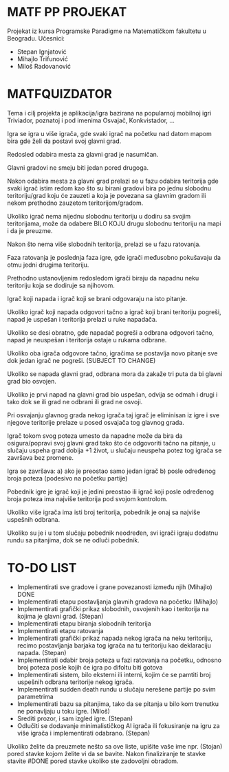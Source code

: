 # MATF PP PROJEKAT

Projekat iz kursa Programske Paradigme na Matematičkom fakultetu u Beogradu.
Učesnici:
* Stepan Ignjatović
* Mihajlo Trifunović
* Miloš Radovanović

# MATFQUIZDATOR

Tema i cilj projekta je aplikacija/igra bazirana na popularnoj mobilnoj igri Triviador, poznatoj i pod imenima Osvajač, Konkvistador, ...

Igra se igra u više igrača, gde svaki igrač na početku nad datom mapom bira gde želi da postavi svoj glavni grad.

Redosled odabira mesta za glavni grad je nasumičan.

Glavni gradovi ne smeju biti jedan pored drugoga.

Nakon odabira mesta za glavni grad prelazi se u fazu odabira teritorija gde svaki igrač istim redom kao što su birani gradovi bira po jednu slobodnu teritoriju/grad koju će zauzeti a koja je povezana sa glavnim gradom ili nekom prethodno zauzetom teritorijom/gradom.

Ukoliko igrač nema nijednu slobodnu teritoriju u dodiru sa svojim teritorijama, može da odabere BILO KOJU drugu slobodnu teritoriju na mapi i da je preuzme.

Nakon što nema više slobodnih teritorija, prelazi se u fazu ratovanja.

Faza ratovanja je poslednja faza igre, gde igrači međusobno pokušavaju da otmu jedni drugima teritoriju.

Prethodno ustanovljenim redosledom igrači biraju da napadnu neku teritoriju koja se dodiruje sa njihovom.

Igrač koji napada i igrač koji se brani odgovaraju na isto pitanje.

Ukoliko igrač koji napada odgovori tačno a igrač koji brani teritoriju pogreši, napad je uspešan i teritorija prelazi u ruke napadača.

Ukoliko se desi obratno, gde napadač pogreši a odbrana odgovori tačno, napad je neuspešan i teritorija ostaje u rukama odbrane.

Ukoliko oba igrača odgovore tačno, igračima se postavlja novo pitanje sve dok jedan igrač ne pogreši. (SUBJECT TO CHANGE)

Ukoliko se napada glavni grad, odbrana mora da zakaže tri puta da bi glavni grad bio osvojen.

Ukoliko je prvi napad na glavni grad bio uspešan, odvija se odmah i drugi i tako dok se ili grad ne odbrani ili grad ne osvoji.

Pri osvajanju glavnog grada nekog igrača taj igrač je eliminisan iz igre i sve njegove teritorije prelaze u posed osvajača tog glavnog grada.

Igrač tokom svog poteza umesto da napadne može da bira da osigura/popravi svoj glavni grad tako što će odgovoriti tačno na pitanje, u slučaju uspeha grad dobija +1 život, u slučaju neuspeha potez tog igrača se završava bez promene.


Igra se završava:
a) ako je preostao samo jedan igrač
b) posle određenog broja poteza (podesivo na početku partije)

Pobednik igre je igrač koji je jedini preostao ili igrač koji posle određenog broja poteza ima najviše teritorija pod svojom kontrolom. 

Ukoliko više igrača ima isti broj teritorija, pobednik je onaj sa najviše uspešnih odbrana.

Ukoliko su je i u tom slučaju pobednik neodređen, svi igrači igraju dodatnu rundu sa pitanjima, dok se ne odluči pobednik.


# TO-DO LIST


* Implementirati sve gradove i grane povezanosti između njih (Mihajlo) DONE
* Implementirati etapu postavljanja glavnih gradova na početku (Mihajlo)
* Implementirati grafički prikaz slobodnih, osvojenih kao i teritorija na kojima je glavni grad. (Stepan)
* Implementirati etapu biranja slobodnih teritorija
* Implementirati etapu ratovanja
* Implementirati grafički prikaz napada nekog igrača na neku teritoriju, recimo postavljanja barjaka tog igrača na tu teritoriju kao deklaraciju napada. (Stepan)
* Implementirati odabir broja poteza u fazi ratovanja na početku, odnosno broj poteza posle kojih će igra po difoltu biti gotova
* Implementirati sistem, bilo eksterni ili interni, kojim će se pamtiti broj uspešnih odbrana teritorije nekog igrača.
* Implementirati sudden death rundu u slučaju nerešene partije po svim parametrima
* Implementirati bazu sa pitanjima, tako da se pitanja u bilo kom trenutku ne ponavljaju u toku igre. (Miloš)
* Srediti prozor, i sam izgled igre. (Stepan)
* Odlučiti se dodavanje minimalističkog AI igrača ili fokusiranje na igru za više igrača i implementirati odabrano. (Stepan)

Ukoliko želite da preuzmete nešto sa ove liste, upišite vaše ime npr. (Stojan) pored stavke kojom želite vi da se bavite. Nakon finaliziranje te stavke stavite #DONE pored stavke ukoliko ste zadovoljni obradom.
